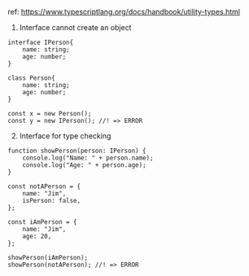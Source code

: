ref: https://www.typescriptlang.org/docs/handbook/utility-types.html




1. Interface cannot create an object

```
interface IPerson{
    name: string;
    age: number;
}

class Person{
    name: string;
    age: number;
}

const x = new Person();
const y = new IPerson(); //! => ERROR
```

2. Interface for type checking

```
function showPerson(person: IPerson) {
    console.log("Name: " + person.name);
    console.log("Age: " + person.age);
}

const notAPerson = {
    name: "Jim",
    isPerson: false,
};

const iAmPerson = {
    name: "Jim",
    age: 20,
};

showPerson(iAmPerson);
showPerson(notAPerson); //! => ERROR
```